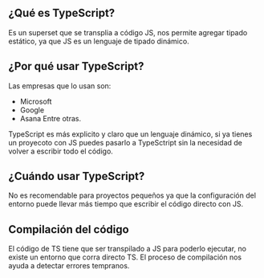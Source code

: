 ## ¿Qué es TypeScript?

Es un superset que se transplia a código JS, nos permite agregar tipado estático, ya que JS es un lenguaje de tipado dinámico.

## ¿Por qué usar TypeScript?
Las empresas que lo usan son:
- Microsoft
- Google
- Asana
Entre otras.

TypeScript es más explicito y claro que un lenguaje dinámico, si ya tienes un proyecoto con JS puedes pasarlo a TypeSctript sin la necesidad de volver a escribir todo el código.

## ¿Cuándo usar TypeScript?
No es recomendable para proyectos pequeños ya que la configuración del entorno puede llevar más tiempo que escribir el código directo con JS.

## Compilación del código
El código de TS tiene que ser transpilado a JS para poderlo ejecutar, no existe un entorno que corra directo TS. El proceso de compilación nos ayuda a detectar errores tempranos.
